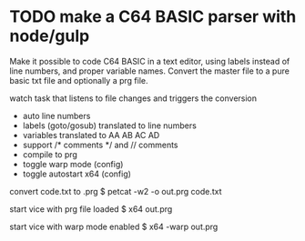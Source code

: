 # TODO make a C64 BASIC parser with node/gulp

Make it possible to code C64 BASIC in a text editor, using labels instead of line numbers,
and proper variable names. Convert the master file to a pure basic txt file and optionally
a prg file.

watch task that listens to file changes and triggers the conversion

- auto line numbers
- labels (goto/gosub) translated to line numbers
- variables translated to AA AB AC AD
- support /* comments */ and // comments
- compile to prg
- toggle warp mode (config)
- toggle autostart x64 (config)


convert code.txt to .prg
$ petcat -w2 -o out.prg code.txt

start vice with prg file loaded
$ x64 out.prg

start vice with warp mode enabled
$ x64 -warp out.prg
